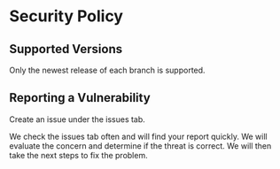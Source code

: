 # Security Policy

## Supported Versions

Only the newest release of each branch is supported.

## Reporting a Vulnerability

Create an issue under the issues tab.

We check the issues tab often and will find your report quickly. We will evaluate the concern and determine if the threat is correct. We will then take the next steps to fix the problem.
